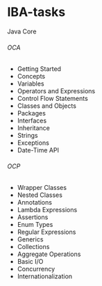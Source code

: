 # IBA-tasks

 Java Core

###### OCA
- Getting Started
- Concepts
- Variables
- Operators and Expressions
- Control Flow Statements
- Classes and Objects
- Packages
- Interfaces
- Inheritance
- Strings
- Exceptions
- Date-Time API

###### OCP
- Wrapper Classes
- Nested Classes
- Annotations
- Lambda Expressions
- Assertions
- Enum Types
- Regular Expressions
- Generics
- Collections
- Aggregate Operations
- Basic I/O
- Concurrency
- Internationalization

